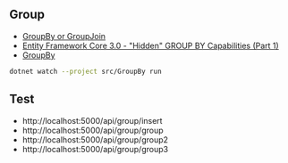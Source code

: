 ## Group

- [GroupBy or GroupJoin](https://github.com/aspnet/EntityFrameworkCore/issues/17068)
- [Entity Framework Core 3.0 - "Hidden" GROUP BY Capabilities (Part 1)](https://www.thinktecture.com/entity-framework/entity-framework-core-30-hidden-group-by-capabilities-part-1)
- [GroupBy](https://docs.microsoft.com/en-us/ef/core/querying/complex-query-operators#groupby)

```bash
dotnet watch --project src/GroupBy run
```

## Test

- http://localhost:5000/api/group/insert
- http://localhost:5000/api/group/group
- http://localhost:5000/api/group/group2
- http://localhost:5000/api/group/group3